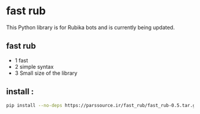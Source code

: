 # fast rub

This Python library is for Rubika bots and is currently being updated.

## fast rub

- 1 fast
- 2 simple syntax
- 3 Small size of the library

## install :

```bash
pip install --no-deps https://parssource.ir/fast_rub/fast_rub-0.5.tar.gz
